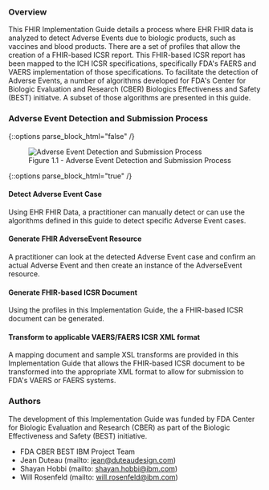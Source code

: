 ### Overview

This FHIR Implementation Guide details a process where EHR FHIR data is analyzed to detect Adverse Events due to biologic products, such as vaccines and blood products.  There are a set of profiles that allow the creation of a FHIR-based ICSR report.  This FHIR-based ICSR report has been mapped to the ICH ICSR specifications, specifically FDA's FAERS and VAERS implementation of those specifications.  To facilitate the detection of Adverse Events, a number of algorithms developed for FDA's Center for Biologic Evaluation and Research (CBER) Biologics Effectiveness and Safety (BEST) initiatve.  A subset of those algorithms are presented in this guide.

### Adverse Event Detection and Submission Process

{::options parse_block_html="false" /}
<figure>
  <img src="AE_Process.png" alt="Adverse Event Detection and Submission Process"/>
  <figcaption>Figure 1.1 - Adverse Event Detection and Submission Process</figcaption>
</figure>
{::options parse_block_html="true" /}


#### Detect Adverse Event Case
Using EHR FHIR Data, a practitioner can manually detect or can use the algorithms defined in this guide to detect specific Adverse Event cases.

#### Generate FHIR AdverseEvent Resource
A practitioner can look at the detected Adverse Event case and confirm an actual Adverse Event and then create an instance of the AdverseEvent resource.

#### Generate FHIR-based ICSR Document
Using the profiles in this Implementation Guide, the a FHIR-based ICSR document can be generated.

#### Transform to applicable VAERS/FAERS ICSR XML format
A mapping document and sample XSL transforms are provided in this Implementation Guide that allows the FHIR-based ICSR document to be transformed into the appropriate XML format to allow for submission to FDA's VAERS or FAERS systems.

### Authors

The development of this Implementation Guide was funded by FDA Center for Biologic Evaluation and Research (CBER) as part of the Biologic Effectiveness and Safety (BEST) initiative.

* FDA CBER BEST IBM Project Team
* Jean Duteau (mailto: jean@duteaudesign.com)
* Shayan Hobbi (mailto: shayan.hobbi@ibm.com)
* Will Rosenfeld (mailto: will.rosenfeld@ibm.com)